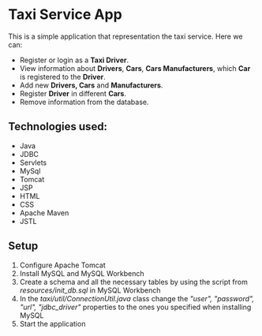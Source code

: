 # Taxi Service App
This is a simple application 
that representation the taxi service. 
Here we can: 
- Register or login as a **Taxi 
Driver**.
- View information 
about **Drivers**, **Cars**, 
**Cars Manufacturers**, which **Car** 
  is registered to 
  the **Driver**.
- Add new **Drivers, Cars** and 
**Manufacturers**.
- Register **Driver** in different **Cars**.
- Remove information from the database. 

## Technologies used:
- Java
- JDBC
- Servlets
- MySql
- Tomcat
- JSP
- HTML
- CSS
- Apache Maven
- JSTL

## Setup
1. Configure Apache Tomcat
2. Install MySQL and MySQL Workbench
3. Create a schema and all the necessary tables by using the script from *resources/init_db.sql* in MySQL Workbench
4. In the *taxi/util/ConnectionUtil.java* class change the *"user", "password", "url", "jdbc_driver"* properties to 
   the ones you specified when installing MySQL 
5. Start the application
